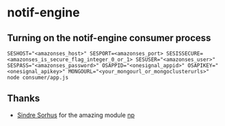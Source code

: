 # notif-engine

## Turning on the notif-engine consumer process
```
SESHOST="<amazonses_host>" SESPORT=<amazonses_port> SESISSECURE=<amazonses_is_secure_flag_integer_0_or_1> SESUSER="<amazonses_user>" SESPASS="<amazonses_password>" OSAPPID="<onesignal_appid>" OSAPIKEY="<onesignal_apikey>" MONGOURL="<your_mongourl_or_mongoclusterurls>" node consumer/app.js
```

## Thanks
- [Sindre Sorhus](https://github.com/sindresorhus) for the amazing module [np](https://www.npmjs.com/package/np)
